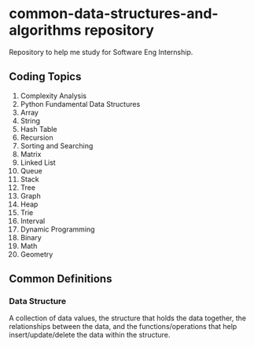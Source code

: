 # common-data-structures-and-algorithms repository
Repository to help me study for Software Eng Internship.

## Coding Topics
1. Complexity Analysis
1. Python Fundamental Data Structures
1. Array
1. String
1. Hash Table
1. Recursion
1. Sorting and Searching
1. Matrix
1. Linked List
1. Queue
1. Stack
1. Tree
1. Graph
1. Heap
1. Trie
1. Interval
1. Dynamic Programming
1. Binary
1. Math
1. Geometry

## Common Definitions

### Data Structure
A collection of data values, the structure that holds the data together, the relationships between the data, and the functions/operations that help insert/update/delete the data within the structure.
